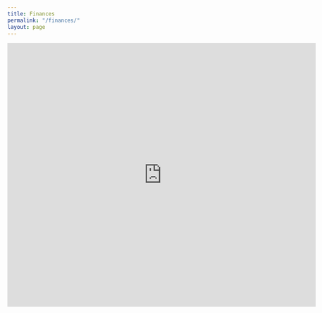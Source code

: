 ```yaml
---
title: Finances
permalink: "/finances/"
layout: page
---
```


<iframe width="700" height="600" seamless frameborder="0" scrolling="no" src="https://docs.google.com/spreadsheets/d/1CSCanfcLLzH9a1AaY2BZiK7itHYGJkzNnSkOTWVp3U0/pubchart?oid=1992335175&amp;format=interactive"></iframe>